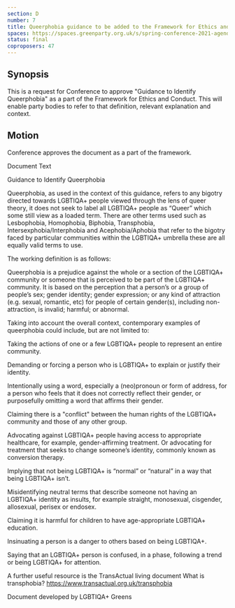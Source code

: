 ```yaml
---
section: D
number: 7
title: Queerphobia guidance to be added to the Framework for Ethics and Conduct
spaces: https://spaces.greenparty.org.uk/s/spring-conference-2021-agenda-forum2/?contentId=78491
status: final
coproposers: 47
---
```

## Synopsis

This is a request for Conference to approve "Guidance to Identify Queerphobia" as a part of the Framework for Ethics and Conduct. This will enable party bodies to refer to that definition, relevant explanation and context.

## Motion

Conference approves the document as a part of the framework.

Document Text

Guidance to Identify Queerphobia

Queerphobia, as used in the context of this guidance, refers to any bigotry directed towards LGBTIQA+ people viewed through the lens of queer theory, it does not seek to label all LGBTIQA+ people as “Queer” which some still view as a loaded term. There are other terms used such as Lesbophobia, Homophobia, Biphobia, Transphobia, Intersexphobia/Interphobia and Acephobia/Aphobia that refer to the bigotry faced by particular communities within the LGBTIQA+ umbrella these are all equally valid terms to use.

The working definition is as follows:

Queerphobia is a prejudice against the whole or a section of the LGBTIQA+ community or someone that is perceived to be part of the LGBTIQA+ community. It is based on the perception that a person’s or a group of people’s sex; gender identity; gender expression; or any kind of attraction (e.g. sexual, romantic, etc) for people of certain gender(s), including non-attraction, is invalid; harmful; or abnormal.

Taking into account the overall context, contemporary examples of queerphobia could include, but are not limited to:

Taking the actions of one or a few LGBTIQA+ people to represent an entire community.

Demanding or forcing a person who is LGBTIQA+ to explain or justify their identity.

Intentionally using a word, especially a (neo)pronoun or form of address, for a person who feels that it does not correctly reflect their gender, or purposefully omitting a word that affirms their gender.

Claiming there is a "conflict" between the human rights of the LGBTIQA+ community and those of any other group.

Advocating against LGBTIQA+ people having access to appropriate healthcare, for example, gender-affirming treatment. Or advocating for treatment that seeks to change someone’s identity, commonly known as conversion therapy.

Implying that not being LGBTIQA+ is “normal” or “natural” in a way that being LGBTIQA+ isn’t.

Misidentifying neutral terms that describe someone not having an LGBTIQA+ identity as insults, for example straight, monosexual, cisgender, allosexual, perisex or endosex.

Claiming it is harmful for children to have age-appropriate LGBTIQA+ education.

Insinuating a person is a danger to others based on being LGBTIQA+.

Saying that an LGBTIQA+ person is confused, in a phase, following a trend or being LGBTIQA+ for attention.

A further useful resource is the TransActual living document What is transphobia?
https://www.transactual.org.uk/transphobia

Document developed by LGBTIQA+ Greens
